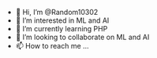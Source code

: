 - 👋 Hi, I’m @Random10302
- 👀 I’m interested in ML and AI
- 🌱 I’m currently learning PHP
- 💞️ I’m looking to collaborate on ML and AI
- 📫 How to reach me ...

<!---
Random10302/Random10302 is a ✨ special ✨ repository because its `README.md` (this file) appears on your GitHub profile.
You can click the Preview link to take a look at your changes.
--->
